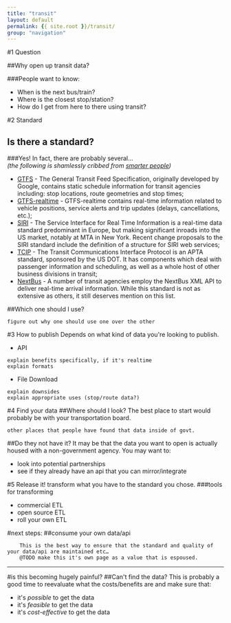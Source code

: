 ```yaml
---
title: "transit"
layout: default
permalink: {{ site.root }}/transit/
group: "navigation"
---
```


#1 Question

##Why open up transit data?

###People want to know:

* When is the next bus/train? 
* Where is the closest stop/station? 
* How do I get from here to there using transit? 


#2 Standard
## Is there a standard?
    
###Yes! 
In fact, there are probably several...  
_(the following is shamlessly cribbed from [smarter people](http://transportation-camp-dc-2013.wikispaces.com/Transit+Data+Standards))_

- [GTFS](https://developers.google.com/transit/gtfs/reference) - The General Transit Feed Specification, originally developed by Google, contains static schedule information for transit agencies including: stop locations, route geometries and stop times;
- [GTFS-realtime](https://developers.google.com/transit/gtfs-realtime/) - GTFS-realtime contains real-time information related to vehicle positions, service alerts and trip updates (delays, cancellations, etc.);
- [SIRI](http://www.kizoom.com/standards/siri/) - The Service Interface for Real Time Information is a real-time data standard predominant in Europe, but making significant inroads into the US market, notably at MTA in New York. Recent change proposals to the SIRI standard include the definition of a structure for SIRI web services;
- [TCIP](http://www.aptatcip.com/) - The Transit Communications Interface Protocol is an APTA standard, sponsored by the US DOT. It has components which deal with passenger information and scheduling, as well as a whole host of other business divisions in transit;
- [NextBus](http://www.nextbus.com/xmlFeedDocs/NextBusXMLFeed.pdf) - A number of transit agencies employ the NextBus XML API to deliver real-time arrival information. While this standard is not as extensive as others, it still deserves mention on this list.

##Which one should I use?
```@TODO 
figure out why one should use one over the other
```

#3 How to publish
Depends on what kind of data you're looking to publish.

* API
```@TODO
explain benefits specifically, if it's realtime
explain formats
```
* File Download
```@TODO
explain downsides
explain appropriate uses (stop/route data?)
```



#4 Find your data
##Where should I look?
The best place to start would probably be with your transportation board.

```@TODO
other places that people have found that data inside of govt.
```

##Do they not have it?
It may be that the data you want to open is actually housed with a non-government agency. You may want to: 

* look into potential partnerships
* see if they already have an api that you can mirror/integrate

#5 Release it!
transform what you have to the standard you chose.
###tools for transforming
* commercial ETL
* open source ETL
* roll your own ETL

#next steps:
##consume your own data/api
```boilerplate 
    This is the best way to ensure that the standard and quality of your data/api are maintained etc…
    @TODO make this it's own page as a value that is espoused.
```

----------

#is this becoming hugely painful?
##Can't find the data?
This is probably a good time to reevaluate what the costs/benefits are and make sure that:

* it's _possible_ to get the data
* it's _feasible_ to get the data
* it's _cost-effective_ to get the data



